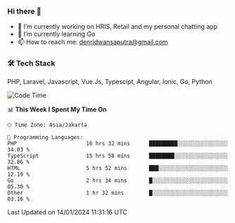 ### Hi there 👋

- 🔭 I’m currently working on HRIS, Retail and my personal chatting app
- 🌱 I’m currently learning Go
- 📫 How to reach me: denridwansaputra@gmail.com


### 🛠 Tech Stack
PHP, Laravel, Javascript, Vue.Js, Typescipt, Angular, Ionic, Go, Python


<!--START_SECTION:waka-->
![Code Time](http://img.shields.io/badge/Code%20Time-4%2C113%20hrs%2016%20mins-blue)

📊 **This Week I Spent My Time On** 

```text
🕑︎ Time Zone: Asia/Jakarta

💬 Programming Languages: 
PHP                      16 hrs 32 mins      █████████░░░░░░░░░░░░░░░░   34.03 % 
TypeScript               15 hrs 58 mins      ████████░░░░░░░░░░░░░░░░░   32.86 % 
HTML                     5 hrs 52 mins       ███░░░░░░░░░░░░░░░░░░░░░░   12.10 % 
Go                       2 hrs 34 mins       █░░░░░░░░░░░░░░░░░░░░░░░░   05.30 % 
Other                    1 hr 32 mins        █░░░░░░░░░░░░░░░░░░░░░░░░   03.16 % 
```


 Last Updated on 14/01/2024 11:31:16 UTC
<!--END_SECTION:waka-->

